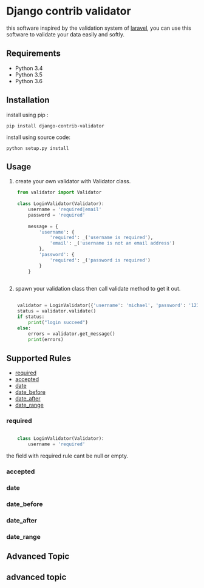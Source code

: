 # Django contrib validator
this software inspired by the validation system of [laravel](https://laravel.com/docs/5.5/validation), 
you can use this software to validate your data easily and softly.

## Requirements

- Python 3.4
- Python 3.5
- Python 3.6

## Installation

install using pip :

`pip install django-contrib-validator`

install using source code:

`python setup.py install`

## Usage

1. create your own validator with Validator class.

```python
    from validator import Validator
    
    class LoginValidator(Validator):
        username = 'required|email'
        password = 'required'
        
        message = {
            'username': {
                'required': _('username is required'),
                'email': _('username is not an email address')
            },
            'password': {
                'required': _('password is required')
            }
        }
        
```

2. spawn your validation class then call validate method to get it out.

```python
       
    validator = LoginValidator({'username': 'michael', 'password': '12345678'})
    status = validator.validate()
    if status:
        print("login succeed")
    else:
        errors = validator.get_message()
        print(errors)
```

## Supported Rules

- [required](#required)
- [accepted](#accepted)
- [date](#data)
- [date_before](#date_before)
- [date_after](#date_after)
- [date_range](#date_range)

### required

```python

    class LoginValidator(Validator):
        username = 'required'
```

the field with required rule cant be null or empty.

### accepted

### date

### date_before

### date_after

### date_range

## Advanced Topic

## advanced topic

